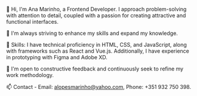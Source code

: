 👋 Hi, I'm Ana Marinho, a Frontend Developer. I approach problem-solving with attention to detail, coupled with a passion for creating attractive and functional interfaces.

👀 I'm always striving to enhance my skills and expand my knowledge.

🌱 Skills: I have technical proficiency in HTML, CSS, and JavaScript, along with frameworks such as React and Vue.js. Additionally, I have experience in prototyping with Figma and Adobe XD.

💞️ I'm open to constructive feedback and continuously seek to refine my work methodology.

📫 Contact - Email: alopesmarinho@yahoo.com, Phone: +351 932 750 398.
